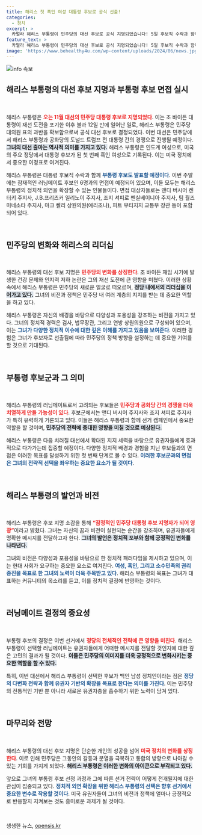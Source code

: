 ```yaml
---
title: 해리스 첫 흑인 여성 대통령 후보로 공식 선출!
categories:
  - 정치
excerpt: >
  카멀라 해리스 부통령이 민주당의 대선 후보로 공식 지명되었습니다! 5일 후보직 수락과 함께 최종 러닝메이트 발표를 앞두고, 주말 동안 6명의 잠재적 부통령 후보와 면접을 진행할 예정입니다. 역사를 새롭게 쓸 이 대결에 주목하세요!
feature_text: >
  카멀라 해리스 부통령이 민주당의 대선 후보로 공식 지명되었습니다! 5일 후보직 수락과 함께 최종 러닝메이트 발표를 앞두고, 주말 동안 6명의 잠재적 부통령 후보와 면접을 진행할 예정입니다. 역사를 새롭게 쓸 이 대결에 주목하세요!
image: 'https://www.behealthy4u.com/wp-content/uploads/2024/06/news.jpg'
---
```


<p><img src="https://www.behealthy4u.com/wp-content/uploads/2024/06/news.jpg" alt="info 속보" /></p>

<h2 data-ke-size="size26">해리스 부통령의 대선 후보 지명과 부통령 후보 면접 실시</h2>

<p data-ke-size="size16">&nbsp;</p>

<p>해리스 부통령은 <b><span style="color: #ee2323;">오는 11월 대선의 민주당 대통령 후보로 지명되었다</span></b>. 이는 조 바이든 대통령이 재선 도전을 포기한 이후 불과 12일 만에 일어난 일로, 해리스 부통령은 민주당 대의원 표의 과반을 확보함으로써 공식 대선 후보로 결정되었다. 이번 대선은 민주당에서 해리스 부통령과 공화당의 도널드 트럼프 전 대통령 간의 경쟁으로 진행될 예정이다. <b><span style="background-color: #21538527;">그녀의 대선 출마는 역사적 의미를 가지고 있다.</span></b> 해리스 부통령은 인도계 여성으로, 미국의 주요 정당에서 대통령 후보가 된 첫 번째 흑인 여성으로 기록된다. 이는 미국 정치에서 중요한 이정표로 여겨진다.</p>

<p>해리스 부통령은 대통령 후보직 수락과 함께 <b><span style="color: #1a5490;">부통령 후보도 발표할 예정이다</span></b>. 이번 주말에는 잠재적인 러닝메이트 후보인 6명과의 면접이 예정되어 있으며, 이들 모두는 해리스 부통령의 정치적 외연을 확장할 수 있는 인물들이다. 면접 대상자들로는 앤디 버시어 켄터키 주지사, J.B.프리츠커 일리노이 주지사, 조지 셔피로 펜실베이니아 주지사, 팀 월즈 미네소타 주지사, 마크 켈리 상원의원(애리조나), 피트 부티지지 교통부 장관 등이 포함되어 있다.</p>

<p data-ke-size="size16">&nbsp;</p>

<h2 data-ke-size="size26">민주당의 변화와 해리스의 리더십</h2>

<p data-ke-size="size16">&nbsp;</p>

<p>해리스 부통령의 대선 후보 지명은 <b><span style="color: #ee2323;">민주당의 변화를 상징한다</span></b>. 조 바이든 재임 시기에 발생한 건강 문제와 인지력 저하 논란은 그의 재선 도전에 큰 영향을 미쳤다. 이러한 상황 속에서 해리스 부통령은 민주당의 새로운 얼굴로 떠오르며, <b><span style="background-color: #21538527;">정당 내에서의 리더십을 이어가고 있다.</span></b> 그녀의 비전과 정책은 민주당 내 여러 계층의 지지를 받는 데 중요한 역할을 하고 있다.</p>

<p>해리스 부통령은 자신의 배경을 바탕으로 다양성과 포용성을 강조하는 비전을 가지고 있다. 그녀의 정치적 경력은 검사, 법무장관, 그리고 연방 상원의원으로 구성되어 있으며, 이는 <b><span style="color: #1a5490;">그녀가 다양한 정치적 이슈에 대한 깊은 이해를 가지고 있음을 보여준다</span></b>. 이러한 경험은 그녀가 후보자로 선출됨에 따라 민주당의 정책 방향을 설정하는 데 중요한 기여를 할 것으로 기대된다.</p>

<p data-ke-size="size16">&nbsp;</p>

<h2 data-ke-size="size26">부통령 후보군과 그 의미</h2>

<p data-ke-size="size16">&nbsp;</p>

<p>해리스 부통령의 러닝메이트로서 고려되는 후보들은 <b><span style="color: #ee2323;">민주당과 공화당 간의 경쟁을 더욱 치열하게 만들 가능성이 있다</span></b>. 후보군에서는 앤디 버시어 주지사와 조지 셔피로 주지사가 특히 유력하게 거론되고 있다. 이들은 해리스 부통령과 함께 선거 캠페인에서 중요한 역할을 할 것이며, <b><span style="background-color: #21538527;">민주당의 전략에 중대한 영향을 미칠 것으로 예상된다.</span></b></p>

<p>해리스 부통령은 다음 치러질 대선에서 확대된 지지 세력을 바탕으로 유권자들에게 효과적으로 다가가는데 집중할 예정이다. 다양한 정치적 배경과 경험을 지닌 후보들과의 면접은 이러한 목표를 달성하기 위한 첫 번째 단계로 볼 수 있다. <b><span style="color: #1a5490;">이러한 후보군과의 면접은 그녀의 전략적 선택을 좌우하는 중요한 요소가 될 것이다</span></b>.</p>

<p data-ke-size="size16">&nbsp;</p>

<h2 data-ke-size="size26">해리스 부통령의 발언과 비전</h2>

<p data-ke-size="size16">&nbsp;</p>

<p>해리스 부통령은 후보 지명 소감을 통해 <b><span style="color: #ee2323;">“잠정적인 민주당 대통령 후보 지명자가 되어 영광”</span></b>이라고 밝혔다. 그녀는 자신의 꿈과 비전이 실현되는 순간을 강조하며, 유권자들에게 명확한 메시지를 전달하고자 한다. <b><span style="background-color: #21538527;">그녀의 발언은 정치적 포부와 함께 긍정적인 변화를 나타낸다.</span></b></p>

<p>그녀의 비전은 다양성과 포용성을 바탕으로 한 정치적 패러다임을 제시하고 있으며, 이는 현대 사회가 요구하는 중요한 요소로 여겨진다. <b><span style="color: #1a5490;">여성, 흑인, 그리고 소수민족의 권리 증진을 목표로 한 그녀의 노력이 더욱 주목받고 있다</span></b>. 해리스 부통령의 목표는 그녀가 대표하는 커뮤니티의 목소리를 듣고, 이를 정치적 결정에 반영하는 것이다.</p>

<p data-ke-size="size16">&nbsp;</p>

<h2 data-ke-size="size26">러닝메이트 결정의 중요성</h2>

<p data-ke-size="size16">&nbsp;</p>

<p>부통령 후보의 결정은 이번 선거에서 <b><span style="color: #ee2323;">정당의 전체적인 전략에 큰 영향을 미친다</span></b>. 해리스 부통령이 선택할 러닝메이트는 유권자들에게 어떠한 메시지를 전달할 것인지에 대한 깊은 고민의 결과가 될 것이다. <b><span style="background-color: #21538527;">이들은 민주당의 이미지를 더욱 긍정적으로 변화시키는 중요한 역할을 할 수 있다.</span></b></p>

<p>특히, 이번 대선에서 해리스 부통령이 선택한 후보가 백인 남성 정치인이라는 점은 <b><span style="color: #1a5490;">정당의 다변화 전략과 함께 유권자 기반의 확장을 목표로 한다는 의미를 가진다</span></b>. 이는 민주당의 전통적인 기반 뿐 아니라 새로운 유권자층을 흡수하기 위한 노력이 담겨 있다.</p>

<p data-ke-size="size16">&nbsp;</p>

<h2 data-ke-size="size26">마무리와 전망</h2>

<p data-ke-size="size16">&nbsp;</p>

<p>해리스 부통령의 대선 후보 지명은 단순한 개인의 성공을 넘어 <b><span style="color: #ee2323;">미국 정치의 변화를 상징한다</span></b>. 이로 인해 민주당은 그동안의 갈등과 분열을 극복하고 통합의 방향으로 나아갈 수 있는 기회를 가지게 되었다. <b><span style="background-color: #21538527;">해리스 부통령은 이러한 변화의 아이콘으로 부각되고 있다.</span></b></p>

<p>앞으로 그녀의 부통령 후보 선정 과정과 그에 따른 선거 전략이 어떻게 전개될지에 대한 관심이 집중되고 있다. <b><span style="color: #1a5490;">정치적 외연 확장을 위한 해리스 부통령의 선택은 향후 선거에서 중요한 변수로 작용할 것이다</span></b>. 미국 유권자들이 그녀의 비전과 정책에 얼마나 긍정적으로 반응할지 지켜보는 것도 흥미로운 과제가 될 것이다.</p>

<p data-ke-size="size16">&nbsp;</p>
생생한 뉴스, <a href="https://opensis.kr" rel="dofollow">opensis.kr</a>


